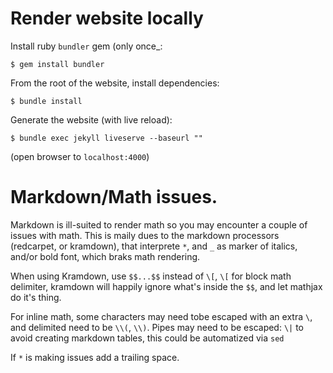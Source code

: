 # Render website locally

Install ruby `bundler` gem (only once_:

```
$ gem install bundler
```

From the root of the website, install dependencies:

```
$ bundle install
```

Generate the website (with live reload):

```
$ bundle exec jekyll liveserve --baseurl ""
```

(open browser to `localhost:4000`)

# Markdown/Math issues.

Markdown is ill-suited to render math so you may encounter a couple of issues
with math. This is maily dues to the markdown processors (redcarpet, or
kramdown), that interprete `*`, and `_` as marker of italics, and/or bold font,
which braks math rendering. 

When using Kramdown, use `$$...$$` instead of `\[`, `\[` for block math delimiter, kramdown
will happily ignore what's inside the `$$`, and let mathjax do it's thing.

For inline math, some characters may need tobe escaped with an extra `\`, and
delimited need to be `\\(`, `\\)`. Pipes may need to be escaped: `\|` to avoid
creating markdown tables, this could be automatized via `sed`


If `*` is making issues add a trailing space.

